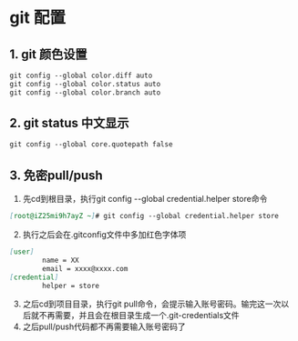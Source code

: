 # git 配置

## 1. git 颜色设置

```md
git config --global color.diff auto
git config --global color.status auto
git config --global color.branch auto
```

## 2. git status 中文显示

```md
git config --global core.quotepath false
```

## 3. 免密pull/push

1. 先cd到根目录，执行git config --global credential.helper store命令

```md
[root@iZ25mi9h7ayZ ~]# git config --global credential.helper store
```

2. 执行之后会在.gitconfig文件中多加红色字体项

```md
[user]
        name = XX
        email = xxxx@xxxx.com
[credential]
        helper = store
```

3. 之后cd到项目目录，执行git pull命令，会提示输入账号密码。输完这一次以后就不再需要，并且会在根目录生成一个.git-credentials文件
4. 之后pull/push代码都不再需要输入账号密码了
